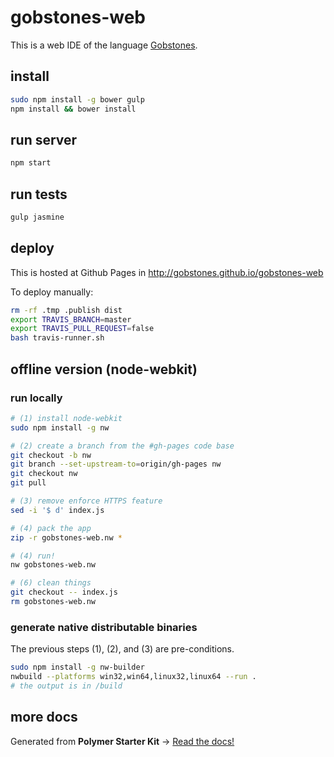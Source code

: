 # gobstones-web

This is a web IDE of the language [Gobstones](http://gobstones.github.io).

## install
```bash
sudo npm install -g bower gulp
npm install && bower install
```

## run server
```bash
npm start
```

## run tests
```bash
gulp jasmine
```

## deploy
This is hosted at Github Pages in http://gobstones.github.io/gobstones-web

To deploy manually:
```bash
rm -rf .tmp .publish dist
export TRAVIS_BRANCH=master
export TRAVIS_PULL_REQUEST=false
bash travis-runner.sh
```
## offline version (node-webkit)

### run locally
```bash
# (1) install node-webkit
sudo npm install -g nw

# (2) create a branch from the #gh-pages code base
git checkout -b nw
git branch --set-upstream-to=origin/gh-pages nw
git checkout nw
git pull

# (3) remove enforce HTTPS feature
sed -i '$ d' index.js

# (4) pack the app
zip -r gobstones-web.nw *

# (4) run!
nw gobstones-web.nw

# (6) clean things
git checkout -- index.js
rm gobstones-web.nw
```

### generate native distributable binaries
The previous steps (1), (2), and (3) are pre-conditions.
```bash
sudo npm install -g nw-builder
nwbuild --platforms win32,win64,linux32,linux64 --run .
# the output is in /build
```

## more docs

Generated from **Polymer Starter Kit** -> [Read the docs!](https://github.com/gobstones/gobstones-web/blob/b3364b3afb34496da61dd129f27dd2ed4a915abb/README.md)
